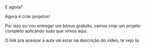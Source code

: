 E agora?

Agora é criar projetos!

Por isso eu vou entregar um bônus gratuito,
vamos criar um projeto completo
aplicando tudo que vimos aqui.

O link pra acessar a aula vai estar na descrição do vídeo, te vejo lá: 


